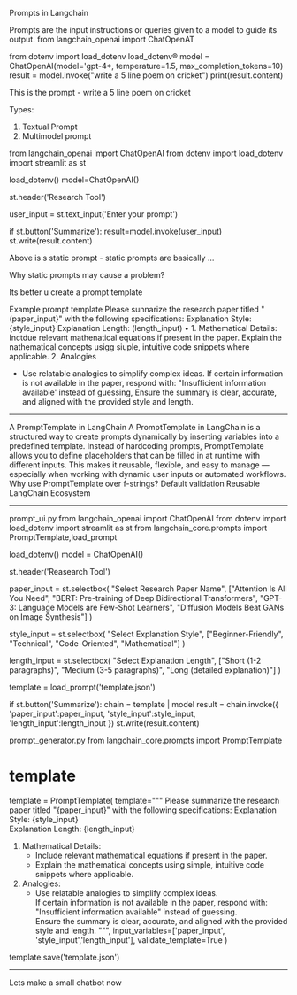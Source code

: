 Prompts in Langchain 

Prompts are the input instructions or queries given to a model to guide its output. from langchain_openai import ChatOpenAT

from dotenv import load_dotenv
load_dotenv®
model = ChatOpenAI(model='gpt-4*, temperature=1.5, max_completion_tokens=10)
result = model.invoke("write a 5 line poem on cricket")
print(result.content)

This is the prompt - write a 5 line poem on cricket

Types:
1. Textual Prompt
2. Multimodel prompt 

from langchain_openai import ChatOpenAI
from dotenv import load_dotenv
import streamlit as st

load_dotenv()
model=ChatOpenAI()

st.header('Research Tool')

user_input = st.text_input('Enter your prompt')

if st.button('Summarize'):
    result=model.invoke(user_input)
    st.write(result.content)

Above is s static prompt - static prompts are basically ...

Why static prompts may cause a problem? 

Its better u create a prompt template 

Example prompt template 
Please sunnarize the research paper titled "(paper_input}" with the following specifications:
Explanation Style: {style_input}
Explanation Length: (length_input)
• 1. Mathematical Details:
Inctdue relevant mathenatical equations if present in the paper.
Explain the nathematical concepts usigg siuple, intuitive code snippets
where applicable.
2. Analogies
- Use relatable analogies to simplify complex ideas.
If certain information is not available in the paper, respond with: "Insufficient information available' instead of guessing,
Ensure the summary is clear, accurate, and aligned with the provided style and length.


---

A PromptTemplate in LangChain
A PromptTemplate in LangChain is a structured way to create prompts dynamically by inserting variables into a predefined template. Instead of hardcoding prompts, PromptTemplate allows you to define placeholders that can be filled in at runtime with different inputs.
This makes it reusable, flexible, and easy to manage — especially when working with dynamic user inputs or automated workflows.
Why use PromptTemplate over f-strings?
Default validation
Reusable
LangChain Ecosystem

---

prompt_ui.py
from langchain_openai import ChatOpenAI
from dotenv import load_dotenv
import streamlit as st
from langchain_core.prompts import PromptTemplate,load_prompt

load_dotenv()
model = ChatOpenAI()

st.header('Reasearch Tool')

paper_input = st.selectbox( "Select Research Paper Name", ["Attention Is All You Need", "BERT: Pre-training of Deep Bidirectional Transformers", "GPT-3: Language Models are Few-Shot Learners", "Diffusion Models Beat GANs on Image Synthesis"] )

style_input = st.selectbox( "Select Explanation Style", ["Beginner-Friendly", "Technical", "Code-Oriented", "Mathematical"] ) 

length_input = st.selectbox( "Select Explanation Length", ["Short (1-2 paragraphs)", "Medium (3-5 paragraphs)", "Long (detailed explanation)"] )

template = load_prompt('template.json')

if st.button('Summarize'):
    chain = template | model
    result = chain.invoke({
        'paper_input':paper_input,
        'style_input':style_input,
        'length_input':length_input
    })
    st.write(result.content)

prompt_generator.py
from langchain_core.prompts import PromptTemplate

# template
template = PromptTemplate(
    template="""
Please summarize the research paper titled "{paper_input}" with the following specifications:
Explanation Style: {style_input}  
Explanation Length: {length_input}  
1. Mathematical Details:  
   - Include relevant mathematical equations if present in the paper.  
   - Explain the mathematical concepts using simple, intuitive code snippets where applicable.  
2. Analogies:  
   - Use relatable analogies to simplify complex ideas.  
If certain information is not available in the paper, respond with: "Insufficient information available" instead of guessing.  
Ensure the summary is clear, accurate, and aligned with the provided style and length.
""",
input_variables=['paper_input', 'style_input','length_input'],
validate_template=True
)

template.save('template.json')

---

Lets make a small chatbot now 

